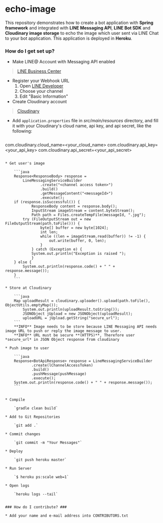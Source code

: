 # echo-image #

This repository demonstrates how to create a bot application with **Spring framework** and integrated with **LINE Messaging API**, **LINE Bot SDK** and **Cloudinary image storage** to echo the image which user sent via LINE Chat to your bot application. This application is deployed in **Heroku**.

### How do I get set up? ###
* Make LINE@ Account with Messaging API enabled
> [LINE Business Center](https://business.line.me/en/)

* Register your Webhook URL
	1. Open [LINE Developer](https://developers.line.me/)
	2. Choose your channel
	3. Edit "Basic Information"
* Create Cloudinary account
> [Cloudinary](http://cloudinary.com)

* Add `application.properties` file in *src/main/resources* directory, and fill it with your Cloudinary's cloud name, api key, and api secret, like the following:

	```xml
com.cloudinary.cloud_name=<your_cloud_name>
com.cloudinary.api_key=<your_api_key>
com.cloudinary.api_secret=<your_api_secret>
```

* Get user's image

	```java
	Response<ResponseBody> response =
        LineMessagingServiceBuilder
                .create("<channel access token>")
                .build()
                .getMessageContent("<messageId>")
                .execute();
	if (response.isSuccessful()) {
    		ResponseBody content = response.body();
    		InputStream imageStream = content.byteStream();
    		Path path = Files.createTempFile(messageId, ".jpg");
		try (FileOutputStream out = new FileOutputStream(path.toFile())) {
    			byte[] buffer = new byte[1024];
       			int len;
       			while ((len = imageStream.read(buffer)) != -1) {
       				out.write(buffer, 0, len);
       			}
     		} catch (Exception e) {
     		System.out.println("Exception is raised ");
     		}
	} else {
    	System.out.println(response.code() + " " + response.message());
	}
	```

* Store at Cloudinary

	```java
	Map uploadResult = cloudinary.uploader().upload(path.toFile(), ObjectUtils.emptyMap());
    	System.out.println(uploadResult.toString());
    	JSONObject jUpload = new JSONObject(uploadResult);
    	uploadURL = jUpload.getString("secure_url");
	```
	**INFO** Image needs to be store because LINE Messaging API needs image URL to push or reply the image message to user.
	**INFO** URL must be secure **(HTTPS)**, Therefore user *secure_url* in JSON Object response from cloudinary

* Push image to user

	```java
	Response<BotApiResponse> response = LineMessagingServiceBuilder
            .create(lChannelAccessToken)
            .build()
            .pushMessage(pushMessage)
            .execute();
   	System.out.println(response.code() + " " + response.message());
	```


* Compile

	`gradle clean build`

* Add to Git Repositories
	
	`git add .`

* Commit changes

	`git commit -m "Your Messages"`

* Deploy

	`git push heroku master`

* Run Server

	`$ heroku ps:scale web=1`

* Open logs

	`heroku logs --tail`


### How do I contribute? ###

* Add your name and e-mail address into CONTRIBUTORS.txt
